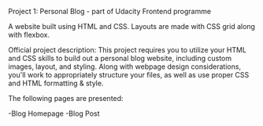 Project 1: Personal Blog - part of Udacity Frontend programme

A website built using HTML and CSS. Layouts are made with CSS grid along with flexbox.

Official project description: This project requires you to utilize your HTML and CSS skills to build out a personal blog website, including custom images, layout, and styling. Along with webpage design considerations, you'll work to appropriately structure your files, as well as use proper CSS and HTML formatting & style.

The following pages are presented:

-Blog Homepage
-Blog Post

